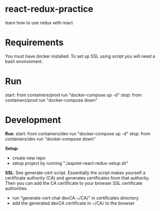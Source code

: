 # react-redux-practice
learn how to use redux with react

# Requirements
You must have docker installed.
To set up SSL using script you will need a bash environment.

# Run
start: from containers/prod run "docker-compose up -d"
stop: from containers/prod run "docker-compose down"

# Development
__Run__:
start: from containers/dev run "docker-compose up -d"
stop: from containers/dev run "docker-compose down"

__Setup__:
* create new repo
* setup project by running "./aspnet-react-redux-setup.sh"

__SSL__:
See generate-cert script. Essentially the script makes yourself a certificate authority (CA) and generates certificates from that authority. Then you can add the CA certificate to your browser SSL certificate authorities.
* run "generate-cert chat devCA ~/CA/" in certificates directory
* add the generated devCA certificate in ~/CA/ to the browser